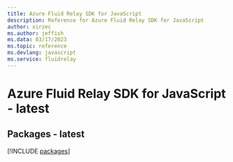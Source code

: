 ```yaml
---
title: Azure Fluid Relay SDK for JavaScript
description: Reference for Azure Fluid Relay SDK for JavaScript
author: xirzec
ms.author: jeffish
ms.data: 03/17/2023
ms.topic: reference
ms.devlang: javascript
ms.service: fluidrelay
---
```

# Azure Fluid Relay SDK for JavaScript - latest
## Packages - latest
[!INCLUDE [packages](fluid-relay-index.md)]